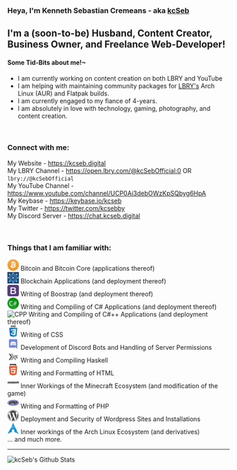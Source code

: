 ### Heya, I'm Kenneth Sebastian Cremeans - aka [kcSeb](https://kcseb.digital]) 

## I'm a (soon-to-be) Husband, Content Creator, Business Owner, and Freelance Web-Developer!

#### Some Tid-Bits about me!~
- I am currently working on content creation on both LBRY and YouTube
- I am helping with maintaining community packages for [LBRY's](https://github.com/lbryio) Arch Linux (AUR) and Flatpak builds. 
- I am currently engaged to my fiance of 4-years. 
- I am absolutely in love with technology, gaming, photography, and content creation. 

<br />


### Connect with me:

My Website - https://kcseb.digital  
My LBRY Channel - https://open.lbry.com/@kcSebOfficial:0 OR `lbry://@kcSebOfficial`  
My YouTube Channel - https://www.youtube.com/channel/UCP0Ai3debOWzKpSQbyg6HpA  
My Keybase - https://keybase.io/kcseb  
My Twitter - https://twitter.com/kcsebby  
My Discord Server - https://chat.kcseb.digital 

<br />

### Things that I am familiar with:

<img align="" alt="Bitcoin" width="26px" src="https://raw.githubusercontent.com/github/explore/master/topics/bitcoin/bitcoin.png" /> Bitcoin and Bitcoin Core (applications thereof)  
<img align="" alt="Blockchain Tech" width="26px" src="https://raw.githubusercontent.com/github/explore/master/topics/blockchain/blockchain.png" /> Blockchain Applications (and deployment thereof)  
<img align="" alt="Bootstrap" width="26px" src="https://raw.githubusercontent.com/github/explore/master/topics/bootstrap/bootstrap.png" /> Writing of Boostrap (and deployment thereof)  
<img align="" alt="CSharp" width="26px" src="https://raw.githubusercontent.com/github/explore/master/topics/csharp/csharp.png" /> Writing and Compiling of C# Applications (and deployment thereof)  
<img align="" alt="CPP" width="26px" src="https://raw.githubusercontent.com/github/explore/master/topics/cplusplus/cplusplus.png" /> Writing and Compiling of C#++ Applications (and deployment thereof)  
<img align="" alt="CSS" width="26px" src="https://raw.githubusercontent.com/github/explore/master/topics/css/css.png" /> Writing of CSS  
<img align="" alt="Discord" width="26px" src="https://raw.githubusercontent.com/github/explore/master/topics/discord/discord.png" /> Development of Discord Bots and Handling of Server Permissions  
<img align="" alt="Haskell" width="26px" src="https://raw.githubusercontent.com/github/explore/master/topics/haskell/haskell.png" /> Writing and Compiling Haskell  
<img align="" alt="HTML" width="26px" src="https://raw.githubusercontent.com/github/explore/master/topics/html/html.png" /> Writing and Formatting of HTML  
<img align="" alt="Minecraft" width="26px" src="https://raw.githubusercontent.com/github/explore/master/topics/minecraft/minecraft.png" /> Inner Workings of the Minecraft Ecosystem (and modification of the game)  
<img align="" alt="PHP" width="26px" src="https://raw.githubusercontent.com/github/explore/master/topics/php/php.png" /> Writing and Formatting of PHP  
<img align="" alt="Wordpress" width="26px" src="https://raw.githubusercontent.com/github/explore/master/topics/wordpress/wordpress.png " /> Deployment and Security of Wordpress Sites and Installations  
<img align="" alt="ArchLinux" width="26px" src="https://raw.githubusercontent.com/github/explore/master/topics/archlinux/archlinux.png " /> Inner workings of the Arch Linux Ecosystem (and derivatives)  
... and much more.

---

<img align="left" alt="kcSeb's Github Stats" src="https://github-readme-stats.vercel.app/api?username=kcSeb&show_icons=true&hide_border=true" />

[website]: https://kcseb.digital
[twitter]: https://twitter.com/kcsebby
[youtube]: https://www.youtube.com/channel/UCP0Ai3debOWzKpSQbyg6HpA
[instagram]: https://instagram.com/kcseb
[linkedin]: https://www.linkedin.com/in/kenneth-cremeans?
[lbry]: https://lbry.tv/@kcSebOfficial
[keybase]: https://keybase.io/kcseb

